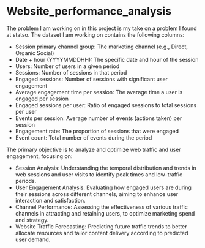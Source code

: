 # Website_performance_analysis
The problem I am working on in this project is my take on a problem I found at statso. The dataset I am working on contains the following columns:

* Session primary channel group: The marketing channel (e.g., Direct, Organic Social)
* Date + hour (YYYYMMDDHH): The specific date and hour of the session
* Users: Number of users in a given period
* Sessions: Number of sessions in that period
* Engaged sessions: Number of sessions with significant user engagement
* Average engagement time per session: The average time a user is engaged per session
* Engaged sessions per user: Ratio of engaged sessions to total sessions per user
* Events per session: Average number of events (actions taken) per session
* Engagement rate: The proportion of sessions that were engaged
* Event count: Total number of events during the period

The primary objective is to analyze and optimize web traffic and user engagement, focusing on:

* Session Analysis: Understanding the temporal distribution and trends in web sessions and user visits to identify peak times and low-traffic periods.
* User Engagement Analysis: Evaluating how engaged users are during their sessions across different channels, aiming to enhance user interaction and satisfaction.
* Channel Performance: Assessing the effectiveness of various traffic channels in attracting and retaining users, to optimize marketing spend and strategy.
* Website Traffic Forecasting: Predicting future traffic trends to better allocate resources and tailor content delivery according to predicted user demand.
